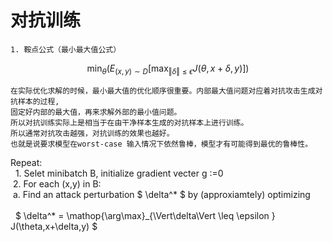 # 对抗训练
    1. 鞍点公式（最小最大值公式）
    
   $$\min_{\theta} \left(E_{(x,y)\sim D} \left[\max_{\Vert\delta\Vert \leq \epsilon } J(\theta,x+\delta,y) \right] \right)$$
    
    在实际优化求解的时候，最小最大值的优化顺序很重要。内部最大值问题对应着对抗攻击生成对抗样本的过程,
    固定好内部的最大值，再来求解外部的最小值问题。
    所以对抗训练实际上是相当于在由干净样本生成的对抗样本上进行训练。
    所以通常对抗攻击越强，对抗训练的效果也越好。
    也就是说要求模型在worst-case 输入情况下依然鲁棒，模型才有可能得到最优的鲁棒性。
   Repeat:<br>
     &nbsp; 1. Selet minibatch B, initialize gradient vecter g :=0 <br>
     &nbsp;2. For each (x,y) in B: <br>
       &nbsp;a. Find an attack perturbation $ \delta^* $ by (approxiamtely) optimizing <br>  
       &nbsp; $ \delta^* = \mathop{\arg\max}_{\Vert\delta\Vert \leq \epsilon } J(\theta,x+\delta,y) $ <br>
   
  

  
  

